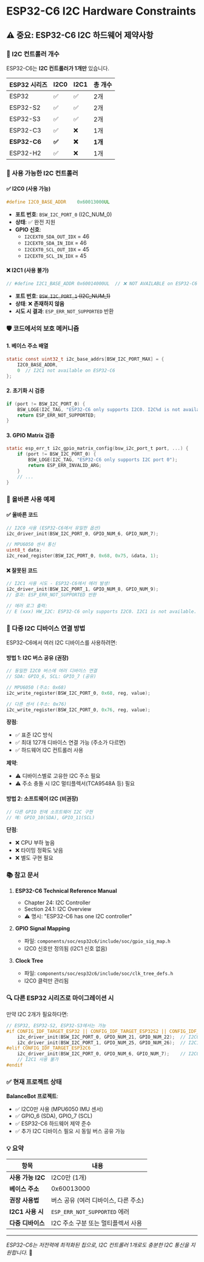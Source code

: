 # ESP32-C6 I2C Hardware Constraints

## ⚠️ 중요: ESP32-C6 I2C 하드웨어 제약사항

### 🔴 I2C 컨트롤러 개수

ESP32-C6는 **I2C 컨트롤러가 1개만** 있습니다.

| ESP32 시리즈 | I2C0 | I2C1 | 총 개수 |
|--------------|------|------|---------|
| ESP32 | ✅ | ✅ | 2개 |
| ESP32-S2 | ✅ | ✅ | 2개 |
| ESP32-S3 | ✅ | ✅ | 2개 |
| ESP32-C3 | ✅ | ❌ | 1개 |
| **ESP32-C6** | **✅** | **❌** | **1개** |
| ESP32-H2 | ✅ | ❌ | 1개 |

### 📍 사용 가능한 I2C 컨트롤러

#### ✅ I2C0 (사용 가능)
```c
#define I2C0_BASE_ADDR    0x60013000UL
```
- **포트 번호**: `BSW_I2C_PORT_0` (I2C_NUM_0)
- **상태**: ✅ 완전 지원
- **GPIO 신호**:
  - `I2CEXT0_SDA_OUT_IDX` = 46
  - `I2CEXT0_SDA_IN_IDX` = 46
  - `I2CEXT0_SCL_OUT_IDX` = 45
  - `I2CEXT0_SCL_IN_IDX` = 45

#### ❌ I2C1 (사용 불가)
```c
// #define I2C1_BASE_ADDR 0x60014000UL  // ❌ NOT AVAILABLE on ESP32-C6
```
- **포트 번호**: ~~`BSW_I2C_PORT_1` (I2C_NUM_1)~~
- **상태**: ❌ **존재하지 않음**
- **시도 시 결과**: `ESP_ERR_NOT_SUPPORTED` 반환

### 🛡️ 코드에서의 보호 메커니즘

#### 1. 베이스 주소 배열
```c
static const uint32_t i2c_base_addrs[BSW_I2C_PORT_MAX] = {
    I2C0_BASE_ADDR,
    0  // I2C1 not available on ESP32-C6
};
```

#### 2. 초기화 시 검증
```c
if (port != BSW_I2C_PORT_0) {
    BSW_LOGE(I2C_TAG, "ESP32-C6 only supports I2C0. I2C%d is not available.", port);
    return ESP_ERR_NOT_SUPPORTED;
}
```

#### 3. GPIO Matrix 검증
```c
static esp_err_t i2c_gpio_matrix_config(bsw_i2c_port_t port, ...) {
    if (port != BSW_I2C_PORT_0) {
        BSW_LOGE(I2C_TAG, "ESP32-C6 only supports I2C port 0");
        return ESP_ERR_INVALID_ARG;
    }
    // ...
}
```

### 📝 올바른 사용 예제

#### ✅ 올바른 코드
```c
// I2C0 사용 (ESP32-C6에서 유일한 옵션)
i2c_driver_init(BSW_I2C_PORT_0, GPIO_NUM_6, GPIO_NUM_7);

// MPU6050 센서 통신
uint8_t data;
i2c_read_register(BSW_I2C_PORT_0, 0x68, 0x75, &data, 1);
```

#### ❌ 잘못된 코드
```c
// I2C1 사용 시도 - ESP32-C6에서 에러 발생!
i2c_driver_init(BSW_I2C_PORT_1, GPIO_NUM_8, GPIO_NUM_9);
// 결과: ESP_ERR_NOT_SUPPORTED 반환

// 에러 로그 출력:
// E (xxx) HW_I2C: ESP32-C6 only supports I2C0. I2C1 is not available.
```

### 🔧 다중 I2C 디바이스 연결 방법

ESP32-C6에서 여러 I2C 디바이스를 사용하려면:

#### 방법 1: I2C 버스 공유 (권장)
```c
// 동일한 I2C0 버스에 여러 디바이스 연결
// SDA: GPIO_6, SCL: GPIO_7 (공유)

// MPU6050 (주소: 0x68)
i2c_write_register(BSW_I2C_PORT_0, 0x68, reg, value);

// 다른 센서 (주소: 0x76)
i2c_write_register(BSW_I2C_PORT_0, 0x76, reg, value);
```

**장점**:
- ✅ 표준 I2C 방식
- ✅ 최대 127개 디바이스 연결 가능 (주소가 다르면)
- ✅ 하드웨어 I2C 컨트롤러 사용

**제약**:
- ⚠️ 디바이스별로 고유한 I2C 주소 필요
- ⚠️ 주소 충돌 시 I2C 멀티플렉서(TCA9548A 등) 필요

#### 방법 2: 소프트웨어 I2C (비권장)
```c
// 다른 GPIO 핀에 소프트웨어 I2C 구현
// 예: GPIO_10(SDA), GPIO_11(SCL)
```

**단점**:
- ❌ CPU 부하 높음
- ❌ 타이밍 정확도 낮음
- ❌ 별도 구현 필요

### 📚 참고 문서

1. **ESP32-C6 Technical Reference Manual**
   - Chapter 24: I2C Controller
   - Section 24.1: I2C Overview
   - ⚠️ 명시: "ESP32-C6 has one I2C controller"

2. **GPIO Signal Mapping**
   - 파일: `components/soc/esp32c6/include/soc/gpio_sig_map.h`
   - I2C0 신호만 정의됨 (I2C1 신호 없음)

3. **Clock Tree**
   - 파일: `components/soc/esp32c6/include/soc/clk_tree_defs.h`
   - I2C0 클럭만 관리됨

### 🔍 다른 ESP32 시리즈로 마이그레이션 시

만약 I2C 2개가 필요하다면:

```c
// ESP32, ESP32-S2, ESP32-S3에서는 가능
#if CONFIG_IDF_TARGET_ESP32 || CONFIG_IDF_TARGET_ESP32S2 || CONFIG_IDF_TARGET_ESP32S3
    i2c_driver_init(BSW_I2C_PORT_0, GPIO_NUM_21, GPIO_NUM_22);  // I2C0
    i2c_driver_init(BSW_I2C_PORT_1, GPIO_NUM_25, GPIO_NUM_26);  // I2C1
#elif CONFIG_IDF_TARGET_ESP32C6
    i2c_driver_init(BSW_I2C_PORT_0, GPIO_NUM_6, GPIO_NUM_7);    // I2C0만
    // I2C1 사용 불가
#endif
```

### ✅ 현재 프로젝트 상태

**BalanceBot 프로젝트**:
- ✅ I2C0만 사용 (MPU6050 IMU 센서)
- ✅ GPIO_6 (SDA), GPIO_7 (SCL)
- ✅ ESP32-C6 하드웨어 제약 준수
- ✅ 추가 I2C 디바이스 필요 시 동일 버스 공유 가능

### 💡 요약

| 항목 | 내용 |
|------|------|
| **사용 가능 I2C** | I2C0만 (1개) |
| **베이스 주소** | 0x60013000 |
| **권장 사용법** | 버스 공유 (여러 디바이스, 다른 주소) |
| **I2C1 사용 시** | `ESP_ERR_NOT_SUPPORTED` 에러 |
| **다중 디바이스** | I2C 주소 구분 또는 멀티플렉서 사용 |

---

*ESP32-C6는 저전력에 최적화된 칩으로, I2C 컨트롤러 1개로도 충분한 I2C 통신을 지원합니다.* 🎯
